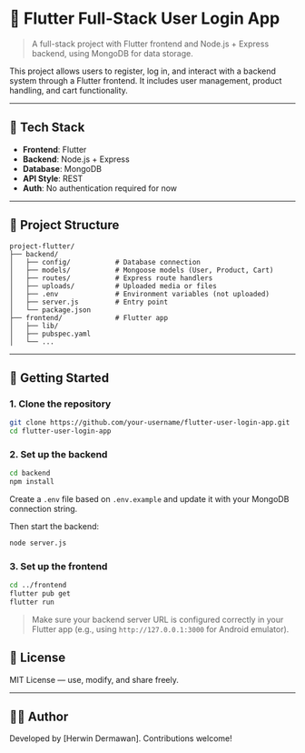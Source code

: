 # 🧩 Flutter Full-Stack User Login App

> A full-stack project with Flutter frontend and Node.js + Express backend, using MongoDB for data storage.

This project allows users to register, log in, and interact with a backend system through a Flutter frontend. It includes user management, product handling, and cart functionality.

---

## 🔧 Tech Stack

- **Frontend**: Flutter
- **Backend**: Node.js + Express
- **Database**: MongoDB
- **API Style**: REST
- **Auth**: No authentication required for now

---

## 📁 Project Structure

```
project-flutter/
├── backend/
│   ├── config/           # Database connection
│   ├── models/           # Mongoose models (User, Product, Cart)
│   ├── routes/           # Express route handlers
│   ├── uploads/          # Uploaded media or files
│   ├── .env              # Environment variables (not uploaded)
│   ├── server.js         # Entry point
│   └── package.json
├── frontend/             # Flutter app
│   ├── lib/
│   ├── pubspec.yaml
│   └── ...
```

---

## 🚀 Getting Started

### 1. Clone the repository

```bash
git clone https://github.com/your-username/flutter-user-login-app.git
cd flutter-user-login-app
```

### 2. Set up the backend

```bash
cd backend
npm install
```

Create a `.env` file based on `.env.example` and update it with your MongoDB connection string.

Then start the backend:

```bash
node server.js
```

### 3. Set up the frontend

```bash
cd ../frontend
flutter pub get
flutter run
```

> Make sure your backend server URL is configured correctly in your Flutter app (e.g., using `http://127.0.0.1:3000` for Android emulator).

## 📄 License

MIT License — use, modify, and share freely.

---

## 👨‍💻 Author

Developed by [Herwin Dermawan]. Contributions welcome!
